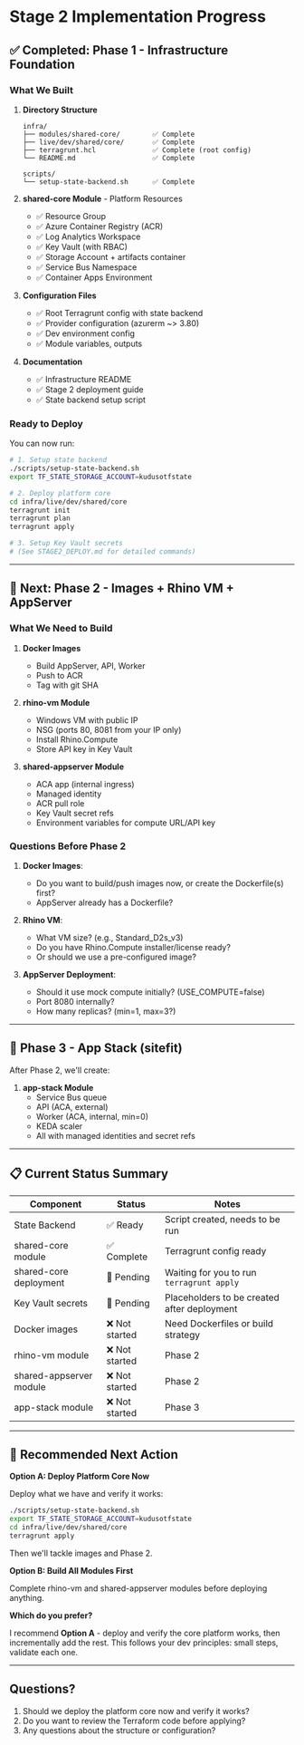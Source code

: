 # Stage 2 Implementation Progress

## ✅ Completed: Phase 1 - Infrastructure Foundation

### What We Built

1. **Directory Structure**
   ```
   infra/
   ├── modules/shared-core/        ✅ Complete
   ├── live/dev/shared/core/       ✅ Complete
   ├── terragrunt.hcl              ✅ Complete (root config)
   └── README.md                   ✅ Complete
   
   scripts/
   └── setup-state-backend.sh      ✅ Complete
   ```

2. **shared-core Module** - Platform Resources
   - ✅ Resource Group
   - ✅ Azure Container Registry (ACR)
   - ✅ Log Analytics Workspace
   - ✅ Key Vault (with RBAC)
   - ✅ Storage Account + artifacts container
   - ✅ Service Bus Namespace
   - ✅ Container Apps Environment

3. **Configuration Files**
   - ✅ Root Terragrunt config with state backend
   - ✅ Provider configuration (azurerm ~> 3.80)
   - ✅ Dev environment config
   - ✅ Module variables, outputs

4. **Documentation**
   - ✅ Infrastructure README
   - ✅ Stage 2 deployment guide
   - ✅ State backend setup script

### Ready to Deploy

You can now run:

```bash
# 1. Setup state backend
./scripts/setup-state-backend.sh
export TF_STATE_STORAGE_ACCOUNT=kudusotfstate

# 2. Deploy platform core
cd infra/live/dev/shared/core
terragrunt init
terragrunt plan
terragrunt apply

# 3. Setup Key Vault secrets
# (See STAGE2_DEPLOY.md for detailed commands)
```

---

## 🔄 Next: Phase 2 - Images + Rhino VM + AppServer

### What We Need to Build

1. **Docker Images**
   - Build AppServer, API, Worker
   - Push to ACR
   - Tag with git SHA

2. **rhino-vm Module**
   - Windows VM with public IP
   - NSG (ports 80, 8081 from your IP only)
   - Install Rhino.Compute
   - Store API key in Key Vault

3. **shared-appserver Module**
   - ACA app (internal ingress)
   - Managed identity
   - ACR pull role
   - Key Vault secret refs
   - Environment variables for compute URL/API key

### Questions Before Phase 2

1. **Docker Images**: 
   - Do you want to build/push images now, or create the Dockerfile(s) first?
   - AppServer already has a Dockerfile?

2. **Rhino VM**:
   - What VM size? (e.g., Standard_D2s_v3)
   - Do you have Rhino.Compute installer/license ready?
   - Or should we use a pre-configured image?

3. **AppServer Deployment**:
   - Should it use mock compute initially? (USE_COMPUTE=false)
   - Port 8080 internally?
   - How many replicas? (min=1, max=3?)

---

## 🎯 Phase 3 - App Stack (sitefit)

After Phase 2, we'll create:

1. **app-stack Module**
   - Service Bus queue
   - API (ACA, external)
   - Worker (ACA, internal, min=0)
   - KEDA scaler
   - All with managed identities and secret refs

---

## 📋 Current Status Summary

| Component | Status | Notes |
|-----------|--------|-------|
| State Backend | ✅ Ready | Script created, needs to be run |
| shared-core module | ✅ Complete | Terragrunt config ready |
| shared-core deployment | 🔄 Pending | Waiting for you to run `terragrunt apply` |
| Key Vault secrets | 🔄 Pending | Placeholders to be created after deployment |
| Docker images | ❌ Not started | Need Dockerfiles or build strategy |
| rhino-vm module | ❌ Not started | Phase 2 |
| shared-appserver module | ❌ Not started | Phase 2 |
| app-stack module | ❌ Not started | Phase 3 |

---

## 🚀 Recommended Next Action

**Option A: Deploy Platform Core Now**

Deploy what we have and verify it works:
```bash
./scripts/setup-state-backend.sh
export TF_STATE_STORAGE_ACCOUNT=kudusotfstate
cd infra/live/dev/shared/core
terragrunt apply
```

Then we'll tackle images and Phase 2.

**Option B: Build All Modules First**

Complete rhino-vm and shared-appserver modules before deploying anything.

**Which do you prefer?**

I recommend **Option A** - deploy and verify the core platform works, then incrementally add the rest. This follows your dev principles: small steps, validate each one.

---

## Questions?

1. Should we deploy the platform core now and verify it works?
2. Do you want to review the Terraform code before applying?
3. Any questions about the structure or configuration?
